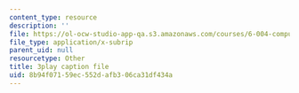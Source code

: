 ```yaml
---
content_type: resource
description: ''
file: https://ol-ocw-studio-app-qa.s3.amazonaws.com/courses/6-004-computation-structures-spring-2017/8b94f07159ec552dafb306ca31df434a_UDow47-q5KI.vtt
file_type: application/x-subrip
parent_uid: null
resourcetype: Other
title: 3play caption file
uid: 8b94f071-59ec-552d-afb3-06ca31df434a
---
```


